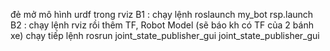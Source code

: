 đẻ mở mô hình urdf trong rviz 
B1 : chạy lệnh roslaunch my_bot rsp.launch
B2 : chạy lệnh rviz rồi thêm TF, Robot Model (sẽ báo kh có TF của 2 bánh xe) chạy tiếp lệnh rosrun joint_state_publisher_gui joint_state_publisher_gui
